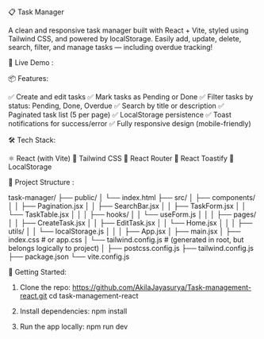 📋 Task Manager

A clean and responsive task manager built with React + Vite, styled using Tailwind CSS, and powered by localStorage. Easily add, update, delete, search, filter, and manage tasks — including overdue tracking!


🔗 Live Demo :



📦 Features:

✅ Create and edit tasks
✅ Mark tasks as Pending or Done
✅ Filter tasks by status: Pending, Done, Overdue
✅ Search by title or description
✅ Paginated task list (5 per page)
✅ LocalStorage persistence
✅ Toast notifications for success/error
✅ Fully responsive design (mobile-friendly)


🛠 Tech Stack:

⚛️ React (with Vite)
🎨 Tailwind CSS
🔄 React Router
🔔 React Toastify
💾 LocalStorage


📂 Project Structure :


task-manager/
├── public/
│   └── index.html
├── src/
│   ├── components/
│   │   ├── Pagination.jsx
│   │   ├── SearchBar.jsx
│   │   ├── TaskForm.jsx
│   │   └── TaskTable.jsx
│   │
│   ├── hooks/
│   │   └── useForm.js 
│   │
│   ├── pages/
│   │   ├── CreateTask.jsx
│   │   ├── EditTask.jsx
│   │   └── Home.jsx
│   │
│   ├── utils/
│   │   └── localStorage.js
│   │
│   ├── App.jsx
│   ├── main.jsx
│   ├── index.css           # or app.css
│   └── tailwind.config.js  # (generated in root, but belongs logically to project)
│
├── postcss.config.js
├── tailwind.config.js
├── package.json
└── vite.config.js


🚀 Getting Started:

1. Clone the repo:
   https://github.com/AkilaJayasurya/Task-management-react.git
   cd task-management-react

2. Install dependencies:
   npm install

3. Run the app locally:
   npm run dev

